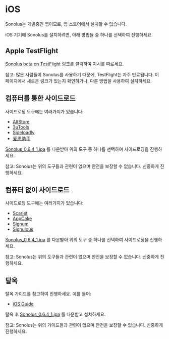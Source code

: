 # iOS

Sonolus는 개발중인 앱이므로, 앱 스토어에서 설치할 수 없습니다.

iOS 기기에 Sonolus를 설치하려면, 아래 방법들 중 하나를 선택하여 진행하세요.

## Apple TestFlight

[Sonolus beta on TestFlight](https://testflight.apple.com/join/mdFtAf92) 링크를 클릭하여 지시를 따르세요.

참고: 많은 사람들이 Sonolus를 사용하기 때문에, TestFlight는 자주 만료됩니다. 이 페이지에서 새로운 링크가 있는지 확인하거나, 다른 방법을 사용하여 설치하세요.

## 컴퓨터를 통한 사이드로드

사이드로딩 도구에는 여러가지가 있습니다:

-   [AltStore](https://altstore.io)
-   [3uTools](http://3u.com)
-   [Sideloadly](https://sideloadly.io)
-   [爱思助手](https://www.i4.cn)

[Sonolus_0.6.4_1.ipa](https://sonolus.com/download/Sonolus_0.6.4_1.ipa) 를 다운받아 위의 도구 중 하나를 선택하여 사이드로딩을 진행하세요.

참고: Sonolus는 위의 도구들과 관련이 없으며 안전을 보장할 수 없습니다. 신중하게 진행하세요.

## 컴퓨터 없이 사이드로드

사이드로딩 도구에는 여러가지가 있습니다:

-   [Scarlet](https://usescarlet.com)
-   [AppCake](https://www.iphonecake.com)
-   [Signum](https://signumsign.me)
-   [Signulous](https://www.signulous.com)

[Sonolus_0.6.4_1.ipa](https://sonolus.com/download/Sonolus_0.6.4_1.ipa) 를 다운받아 위의 도구 중 하나를 선택하여 사이드로딩을 진행하세요.

참고: Sonolus는 위의 도구들과 관련이 없으며 안전을 보장할 수 없습니다. 신중하게 진행하세요.

## 탈옥

탈옥 가이드를 참고하여 진행하세요. 예를 들어:

-   [iOS Guide](https://ios.cfw.guide)

탈옥 후 [Sonolus_0.6.4_1.ipa](https://sonolus.com/download/Sonolus_0.6.4_1.ipa) 를 다운받고 설치하세요.

참고: Sonolus는 위의 가이드들과 관련이 없으며 안전을 보장할 수 없습니다. 신중하게 진행하세요.
